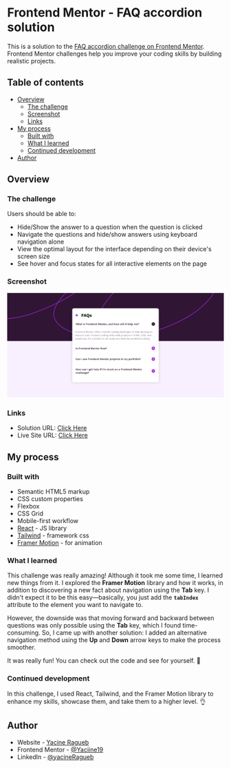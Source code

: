 # Frontend Mentor - FAQ accordion solution

This is a solution to the [FAQ accordion challenge on Frontend Mentor](https://www.frontendmentor.io/challenges/faq-accordion-wyfFdeBwBz). Frontend Mentor challenges help you improve your coding skills by building realistic projects. 

## Table of contents

- [Overview](#overview)
  - [The challenge](#the-challenge)
  - [Screenshot](#screenshot)
  - [Links](#links)
- [My process](#my-process)
  - [Built with](#built-with)
  - [What I learned](#what-i-learned)
  - [Continued development](#continued-development)
- [Author](#author)

## Overview

### The challenge

Users should be able to:

- Hide/Show the answer to a question when the question is clicked
- Navigate the questions and hide/show answers using keyboard navigation alone
- View the optimal layout for the interface depending on their device's screen size
- See hover and focus states for all interactive elements on the page

### Screenshot

![](public/screenshot.jpeg)

### Links

- Solution URL: [Click Here](https://your-solution-url.com)
- Live Site URL: [Click Here](https://your-live-site-url.com)

## My process

### Built with

- Semantic HTML5 markup
- CSS custom properties
- Flexbox
- CSS Grid
- Mobile-first workflow
- [React](https://reactjs.org/) - JS library
- [Tailwind](https://tailwindcss.com/) - framework css
- [Framer Motion](https://motion.dev/) - for animation

### What I learned

This challenge was really amazing! Although it took me some time, I learned new things from it. I explored the **Framer Motion** library and how it works, in addition to discovering a new fact about navigation using the **Tab** key. I didn't expect it to be this easy—basically, you just add the **`tabIndex`** attribute to the element you want to navigate to.  

However, the downside was that moving forward and backward between questions was only possible using the **Tab** key, which I found time-consuming. So, I came up with another solution: I added an alternative navigation method using the **Up** and **Down** arrow keys to make the process smoother.  

It was really fun! You can check out the code and see for yourself. 🚀

### Continued development

In this challenge, I used React, Tailwind, and the Framer Motion library to enhance my skills, showcase them, and take them to a higher level. 👌

## Author

- Website - [Yacine Ragueb](https://yacineragueb.vercel.app/)
- Frontend Mentor - [@Yaciine19](https://www.frontendmentor.io/profile/Yaciine19)
- LinkedIn - [@yacineRagueb](https://www.linkedin.com/in/yacine-ragueb-8033a9302/)
